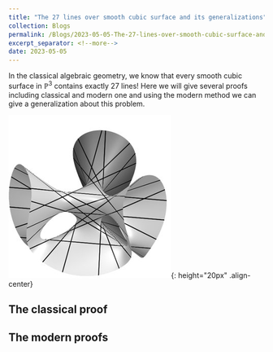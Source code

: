 ```yaml
---
title: "The 27 lines over smooth cubic surface and its generalizations"
collection: Blogs
permalink: /Blogs/2023-05-05-The-27-lines-over-smooth-cubic-surface-and-its-generalizations
excerpt_separator: <!--more-->
date: 2023-05-05
---
```

In the classical algebraic geometry, we know that every smooth cubic surface in $\mathbb{P}^3$ contains exactly $27$ lines! Here we will give several proofs including classical and modern one and using the modern method we can give a generalization about this problem.
<!--more-->

![placeholder](/Images-of-Blogs/B2023-05-05-001.jpg){: height="20px" .align-center}

## The classical proof

## The modern proofs
